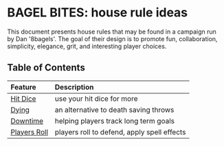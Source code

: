 # BAGEL BITES: house rule ideas

This document presents house rules that may be found in a campaign run by Dan '8bagels'. The goal of their design is to promote fun, collaboration, simplicity, elegance, grit, and interesting player choices.

## Table of Contents

| Feature                         | Description  |
|:--------------------------------|:-------------|
| [Hit Dice](hitdice.md)          | use your hit dice for more |
| [Dying](dying.md#stabilizing-a-dying-creature)               | an alternative to death saving throws |
| [Downtime](downtime.md)         | helping players track long term goals |
| [Players Roll](playersroll.md)  | players roll to defend, apply spell effects |
